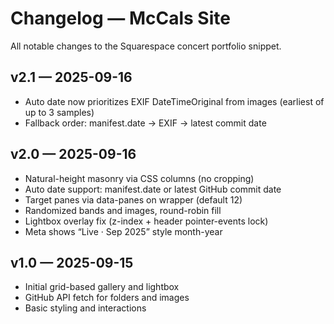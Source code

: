 # Changelog — McCals Site

All notable changes to the Squarespace concert portfolio snippet.

## v2.1 — 2025-09-16
- Auto date now prioritizes EXIF DateTimeOriginal from images (earliest of up to 3 samples)
- Fallback order: manifest.date → EXIF → latest commit date

## v2.0 — 2025-09-16
- Natural-height masonry via CSS columns (no cropping)
- Auto date support: manifest.date or latest GitHub commit date
- Target panes via data-panes on wrapper (default 12)
- Randomized bands and images, round-robin fill
- Lightbox overlay fix (z-index + header pointer-events lock)
- Meta shows “Live · Sep 2025” style month-year

## v1.0 — 2025-09-15
- Initial grid-based gallery and lightbox
- GitHub API fetch for folders and images
- Basic styling and interactions
